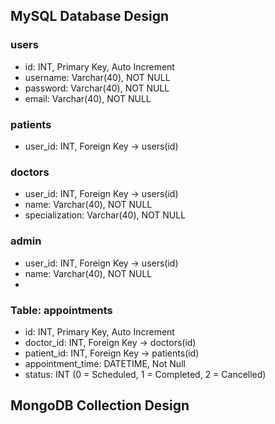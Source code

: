 ## MySQL Database Design

### users
- id: INT, Primary Key, Auto Increment
- username: Varchar(40), NOT NULL 
- password: Varchar(40), NOT NULL
- email: Varchar(40), NOT NULL 

### patients
- user_id: INT, Foreign Key → users(id)

### doctors
- user_id: INT, Foreign Key → users(id)
- name: Varchar(40), NOT NULL
- specialization: Varchar(40), NOT NULL

### admin
- user_id: INT, Foreign Key → users(id)
- name: Varchar(40), NOT NULL
- 
### Table: appointments
- id: INT, Primary Key, Auto Increment
- doctor_id: INT, Foreign Key → doctors(id)
- patient_id: INT, Foreign Key → patients(id)
- appointment_time: DATETIME, Not Null
- status: INT (0 = Scheduled, 1 = Completed, 2 = Cancelled)
 

## MongoDB Collection Design

